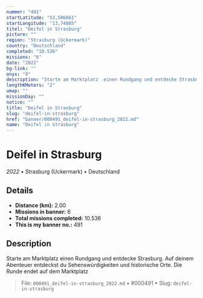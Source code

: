 ```yaml
---
nummer: "491"
startLatitude: "53,506861"
startLongitude: "13,74885"
titel: "Deifel in Strasburg"
picture: ""
region: "Strasburg (Uckermark)"
country: "Deutschland"
completed: "10.536"
missions: "6"
date: "2022"
bg-link: ""
onyx: "0"
description: "Starte am Marktplatz  einen Rundgang und entdecke Strasburg. Auf deinem Abenteuer entdeckst du Sehenswürdigkeiten und historische Orte. Die Runde endet auf dem Marktplatz"
lengthKMeters: "2"
umap: ""
missionDay: ""
notice: ""
title: "Deifel in Strasburg"
slug: "deifel-in-strasburg"
href: "banner/000491_deifel-in-strasburg_2022.md"
name: "Deifel in Strasburg"
---
```

# Deifel in Strasburg

*2022* • Strasburg (Uckermark) • Deutschland





## Details
- **Distance (km):** 2.00
- **Missions in banner:** 6
- **Total missions completed:** 10.536
- **This is my banner no.:** 491



## Description
Starte am Marktplatz  einen Rundgang und entdecke Strasburg. Auf deinem Abenteuer entdeckst du Sehenswürdigkeiten und historische Orte. Die Runde endet auf dem Marktplatz




> File: `000491_deifel-in-strasburg_2022.md`
> • #000491
> • Slug: `deifel-in-strasburg`
